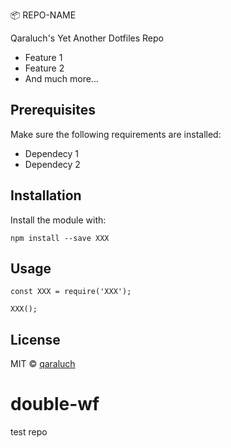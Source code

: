 :package: REPO-NAME

Qaraluch's Yet Another Dotfiles Repo

- Feature 1
- Feature 2
- And much more...

## Prerequisites

Make sure the following requirements are installed:

- Dependecy 1
- Dependecy 2


## Installation

Install the module with:

```
npm install --save XXX
```

## Usage

```
const XXX = require('XXX');

XXX();
```

## License

MIT © [qaraluch](https://github.com/qaraluch)
# double-wf

test repo
